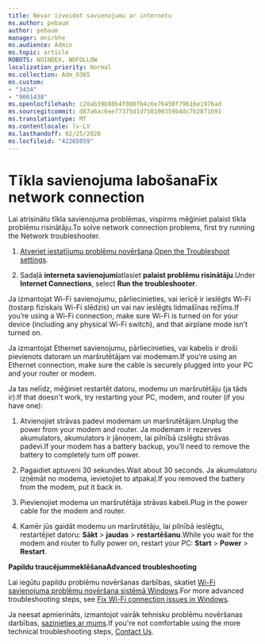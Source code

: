 ```yaml
---
title: Nevar izveidot savienojumu ar internetu
ms.author: pebaum
author: pebaum
manager: mnirkhe
ms.audience: Admin
ms.topic: article
ROBOTS: NOINDEX, NOFOLLOW
localization_priority: Normal
ms.collection: Adm_O365
ms.custom:
- "3434"
- "9001438"
ms.openlocfilehash: c28ab39b88b4f088fb4c6e76450f79b16e1976ad
ms.sourcegitcommit: d87a6ac6ee77375d1d750100359b4dc7b2871691
ms.translationtype: MT
ms.contentlocale: lv-LV
ms.lasthandoff: 02/25/2020
ms.locfileid: "42265059"
---
```

# <a name="fix-network-connection"></a><span data-ttu-id="c66d1-102">Tīkla savienojuma labošana</span><span class="sxs-lookup"><span data-stu-id="c66d1-102">Fix network connection</span></span>

<span data-ttu-id="c66d1-103">Lai atrisinātu tīkla savienojuma problēmas, vispirms mēģiniet palaist tīkla problēmu risinātāju.</span><span class="sxs-lookup"><span data-stu-id="c66d1-103">To solve network connection problems, first try running the Network troubleshooter.</span></span> 

1. <span data-ttu-id="c66d1-104">[Atveriet iestatījumu problēmu novēršana](ms-settings:troubleshoot).</span><span class="sxs-lookup"><span data-stu-id="c66d1-104">[Open the Troubleshoot settings](ms-settings:troubleshoot).</span></span>

2. <span data-ttu-id="c66d1-105">Sadaļā **interneta savienojumi**atlasiet **palaist problēmu risinātāju**.</span><span class="sxs-lookup"><span data-stu-id="c66d1-105">Under **Internet Connections**, select **Run the troubleshooter**.</span></span>

<span data-ttu-id="c66d1-106">Ja izmantojat Wi-Fi savienojumu, pārliecinieties, vai ierīcē ir ieslēgts Wi-Fi (tostarp fiziskais Wi-Fi slēdzis) un vai nav ieslēgts lidmašīnas režīms.</span><span class="sxs-lookup"><span data-stu-id="c66d1-106">If you’re using a Wi-Fi connection, make sure Wi-Fi is turned on for your device (including any physical Wi-Fi switch), and that airplane mode isn’t turned on.</span></span>

<span data-ttu-id="c66d1-107">Ja izmantojat Ethernet savienojumu, pārliecinieties, vai kabelis ir droši pievienots datoram un maršrutētājam vai modemam.</span><span class="sxs-lookup"><span data-stu-id="c66d1-107">If you’re using an Ethernet connection, make sure the cable is securely plugged into your PC and your router or modem.</span></span>

<span data-ttu-id="c66d1-108">Ja tas nelīdz, mēģiniet restartēt datoru, modemu un maršrutētāju (ja tāds ir):</span><span class="sxs-lookup"><span data-stu-id="c66d1-108">If that doesn't work, try restarting your PC, modem, and router (if you have one):</span></span>

1. <span data-ttu-id="c66d1-109">Atvienojiet strāvas padevi modemam un maršrutētājam.</span><span class="sxs-lookup"><span data-stu-id="c66d1-109">Unplug the power from your modem and router.</span></span> <span data-ttu-id="c66d1-110">Ja modemam ir rezerves akumulators, akumulators ir jānoņem, lai pilnībā izslēgtu strāvas padevi.</span><span class="sxs-lookup"><span data-stu-id="c66d1-110">If your modem has a battery backup, you’ll need to remove the battery to completely turn off power.</span></span>

2. <span data-ttu-id="c66d1-111">Pagaidiet aptuveni 30 sekundes.</span><span class="sxs-lookup"><span data-stu-id="c66d1-111">Wait about 30 seconds.</span></span> <span data-ttu-id="c66d1-112">Ja akumulatoru izņēmāt no modema, ievietojiet to atpakaļ.</span><span class="sxs-lookup"><span data-stu-id="c66d1-112">If you removed the battery from the modem, put it back in.</span></span>

3. <span data-ttu-id="c66d1-113">Pievienojiet modema un maršrutētāja strāvas kabeli.</span><span class="sxs-lookup"><span data-stu-id="c66d1-113">Plug in the power cable for the modem and router.</span></span>

4. <span data-ttu-id="c66d1-114">Kamēr jūs gaidāt modemu un maršrutētāju, lai pilnībā ieslēgtu, restartējiet datoru: **Sākt** > **jaudas** > **restartēšanu**.</span><span class="sxs-lookup"><span data-stu-id="c66d1-114">While you wait for the modem and router to fully power on, restart your PC: **Start** > **Power** > **Restart**.</span></span>

<span data-ttu-id="c66d1-115">**Papildu traucējummeklēšana**</span><span class="sxs-lookup"><span data-stu-id="c66d1-115">**Advanced troubleshooting**</span></span>

<span data-ttu-id="c66d1-116">Lai iegūtu papildu problēmu novēršanas darbības, skatiet [Wi-Fi savienojuma problēmu novēršana sistēmā Windows](https://support.microsoft.com/help/10741?ocid=SMC10741%2F).</span><span class="sxs-lookup"><span data-stu-id="c66d1-116">For more advanced troubleshooting steps, see [Fix Wi-Fi connection issues in Windows](https://support.microsoft.com/help/10741?ocid=SMC10741%2F).</span></span> 

<span data-ttu-id="c66d1-117">Ja neesat apmierināts, izmantojot vairāk tehnisku problēmu novēršanas darbības, [sazinieties ar mums](https://support.microsoft.com/contactus).</span><span class="sxs-lookup"><span data-stu-id="c66d1-117">If you're not comfortable using the more technical troubleshooting steps, [Contact Us](https://support.microsoft.com/contactus).</span></span>
